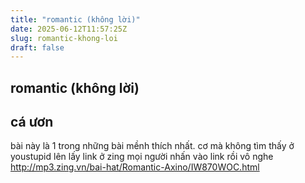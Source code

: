 ```yaml
---
title: "romantic (không lời)"
date: 2025-06-12T11:57:25Z
slug: romantic-khong-loi
draft: false
---
```


## romantic (không lời)

## cá ươn

bài này là 1 trong những bài mềnh thích nhất. cơ mà không tìm thấy ở youstupid lên lấy link ở zing mọi người nhấn vào link rồi vô nghe 
http://mp3.zing.vn/bai-hat/Romantic-Axino/IW870WOC.html